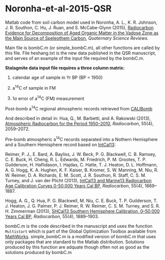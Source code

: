 # Noronha-et-al-2015-QSR
Matlab code from soil carbon model used in Noronha, A. L., K. R. Johnson, J. R. Southon, C. Hu, J. Ruan, and S. McCabe-Glynn (2015), [Radiocarbon Evidence for Decomposition of Aged Organic Matter in the Vadose Zone as the Main Source of Speleothem Carbon](http://www.sciencedirect.com/science/article/pii/S0277379115002267), *Quaternary Science Reviews.*

Main file is bombC.m (or simple_bombC.m), all other functions are called by this file.  File heshang.txt is the new data published in the QSR manuscript, and serves of an example of the input file required by the bombC.m.

**Stalagmite data input file requires a three column matrix:**

1. calendar age of sample in Yr BP (BP = 1950)

2. a<sup>14</sup>C of sample in FM

3. 1&sigma; error of a<sup>14</sup>C (FM) measurement

Post-bomb a<sup>14</sup>C regional atmospheric records retrieved from [CALIBomb](http://calib.qub.ac.uk/CALIBomb/)

And described in detail in:
Hua, Q., M. Barbetti, and A. Rakowski (2013), [Atmospheric Radiocarbon for the Period 1950–2010](https://journals.uair.arizona.edu/index.php/radiocarbon/article/view/16177), *Radiocarbon*, 55(4), 2059–2072. 

Pre-bomb atmospheric a<sup>14</sup>C records separated into a Nothern Hemisphere and a Southern Hemisphere record based on [IntCal13](http://www.radiocarbon.org/IntCal13.htm):

Reimer, P. J., E. Bard, A. Bayliss, J. W. Beck, P. G. Blackwell, C. B. Ramsey, C. E. Buck, H. Cheng, R. L. Edwards, M. Friedrich, P. M. Grootes, T. P. Guilderson, H. Haflidason, I. Hajdas, C. Hatte, T. J. Heaton, D. L. Hoffmann, A. G. Hogg, K. A. Hughen, K. F. Kaiser, B. Kromer, S. W. Manning, M. Niu, R. W. Reimer, D. A. Richards, E. M. Scott, J. R. Southon, R. Staff, C. S. M. Turney, and J. van der Plicht (2013), [IntCal13 and Marine13 Radiocarbon Age Calibration Curves 0-50,000 Years Cal BP](https://journals.uair.arizona.edu/index.php/radiocarbon/article/view/16947), *Radiocarbon*, 55(4), 1869–1887. 

Hogg, A. G., Q. Hua, P. G. Blackwell, M. Niu, C. E. Buck, T. P. Guilderson, T. J. Heaton, J. G. Palmer, P. J. Reimer, R. W. Reimer, C. S. M. Turney, and S. R. H. Zimmerman (2013), [SHCal13 Southern Hemisphere Calibration, 0–50,000 Years Cal BP](https://journals.uair.arizona.edu/index.php/radiocarbon/article/view/16783), *Radiocarbon*, 55(4), 1889–1903. 

bombC.m is the code described in the manuscript and uses the function `Multistart` which is part of the Global Optimization Toolbox available from [MathWorks](http://www.mathworks.com/products/global-optimization/).  simple_bombC.m is a modified version of bombC.m that uses only packages that are standard to the Matlab distribution.  Solutions produced by this function are adquate though often not as good as the solutions produced by bombC.m
